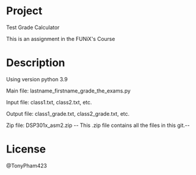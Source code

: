 # Project
Test Grade Calculator

This is an assignment in the FUNiX's Course

# Description
Using version python 3.9

Main file: lastname_firstname_grade_the_exams.py

Input file: class1.txt, class2.txt, etc.

Output file: class1_grade.txt, class2_grade.txt, etc.

Zip file: DSP301x_asm2.zip
-- This .zip file contains all the files in this git.--

# License
@TonyPham423

